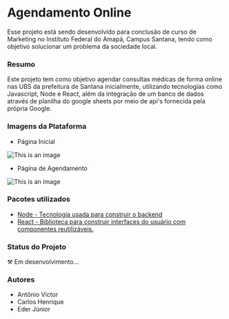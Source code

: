 <h1>Agendamento Online</h1>
Esse projeto está sendo desenvolvido para conclusão de curso de Marketing no Instituto Federal do Amapá, Campus Santana, tendo como objetivo solucionar um problema da sociedade local.

<h3>Resumo</h3>
Este projeto tem como objetivo agendar consultas médicas de forma online nas UBS da prefeitura de Santana inicialmente, utilizando tecnologias como Javascript, Node e React, além da integração de um banco de dados através de planilha do google sheets por meio de api's fornecida pela própria Google.

<h3>Imagens da Plataforma</h3>

* Página Inicial

![This is an image](https://i.imgur.com/pmogJHNl.png)

* Página de Agendamento

![This is an image](https://i.imgur.com/fy4c0Ggl.png)

<h3>Pacotes utilizados</h3>

  * [Node - Tecnologia usada para construir o backend](#node)
  * [React - Biblioteca para construir interfaces do usuário com componentes reutilizáveis.](#react)

<h3>Status do Projeto</h3>
⚒️ Em desenvolvimento...
<h3>Autores</h3>

* Antônio Victor
* Carlos Henrique
* Eder Júnior
